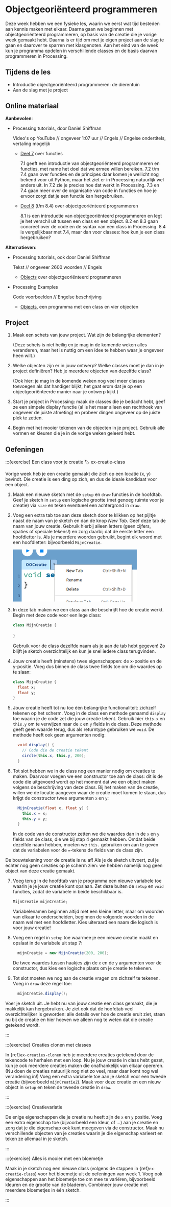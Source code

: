 # Objectgeoriënteerd programmeren

Deze week hebben we een fysieke les, waarin we eerst wat tijd besteden aan kennis maken met elkaar. Daarna gaan we beginnen met objectgeoriënteerd programmeren, op basis van de creatie die je vorige week gemaakt hebt. Daarna is er tijd om met je eigen project aan de slag te gaan en daarover te sparren met klasgenoten. Aan het eind van de week kun je programma opdelen in verschillende classes en de basis daarvan programmeren in Processing.

## Tijdens de les

- Introductie objectgeoriënteerd programmeren: de dierentuin
- Aan de slag met je project

## Online materiaal

**Aanbevolen**:

- Processing tutorials, door Daniel Shiffman

  Video's op YouTube // ongeveer 1:07 uur // Engels // Engelse ondertitels, vertaling mogelijk

  - [Deel 7](https://www.youtube.com/playlist?list=PLRqwX-V7Uu6ajGB2OI3hl5DZsD1Fw1WzR) over functies

    7.1 geeft een introductie van objectgeoriënteerd programmeren en functies, met name het doel dat we ermee willen bereiken. 7.2 t/m 7.4 gaan over functies en de principes daar komen je wellicht nog bekend voor uit Python, maar het ziet er in Processing natuurlijk wel anders uit. In 7.2 zie je precies hoe dat werkt in Processing. 7.3 en 7.4 gaan meer over de organisatie van code in functies en hoe je ervoor zorgt dat je een functie kan hergebruiken.

  - [Deel 8](https://www.youtube.com/playlist?list=PLRqwX-V7Uu6bb7z2IJaTlzwzIg_5yvL4i) (t/m 8.4) over objectgeoriënteerd programmeren

    8.1 is een introductie van objectgeoriënteerd programmeren en legt je het verschil uit tussen een class en een object. 8.2 en 8.3 gaan concreet over de code en de syntax van een class in Processing. 8.4 is vergelijkbaar met 7.4, maar dan voor classes: hoe kun je een class hergebruiken?

**Alternatieven**:

- Processing tutorials, ook door Daniel Shiffman

  Tekst // ongeveer 2600 woorden // Engels

  - [Objects](https://processing.org/tutorials/objects) over objectgeoriënteerd programmeren

- Processing Examples

  Code voorbeelden // Engelse beschrijving

  - [Objects](https://processing.org/examples/objects.html), een programma met een class en vier objecten

## Project

1. Maak een schets van jouw project. Wat zijn de belangrijke elementen? 

   (Deze schets is niet heilig en je mag in de komende weken alles veranderen, maar het is nuttig om een idee te hebben waar je ongeveer heen wilt.)

2. Welke objecten zijn er in jouw ontwerp? Welke classes moet je dan in je project definiëren? Heb je meerdere objecten van dezelfde class? 

   (Ook hier: je mag in de komende weken nog veel meer classes toevoegen als dat handiger blijkt, het gaat erom dat je op een objectgeoriënteerde manier naar je ontwerp kijkt.)

3. Start je project in Processing: maak de classes die je bedacht hebt, geef ze een simpele display functie (al is het maar alleen een rechthoek van ongeveer de juiste afmeting) en probeer dingen ongeveer op de juiste plek te zetten.

4. Begin met het mooier tekenen van de objecten in je project. Gebruik alle vormen en kleuren die je in de vorige weken geleerd hebt.

## Oefeningen

:::{exercise} Een class voor je creatie
:label: ex-creatie-class

Vorige week heb je een creatie gemaakt die zich op een locatie (x, y) bevindt. Die creatie is een ding op zich, en dus de ideale kandidaat voor een object.

1. Maak een nieuwe sketch met de `setup` en `draw` functies in de hoofdtab. Geef je sketch in `setup` een logische grootte (met genoeg ruimte voor je creatie) via `size` en teken eventueel een achtergrond in `draw`. 

2. Voeg een extra tab toe aan deze sketch door te klikken op het pijltje naast de naam van je sketch en dan de knop *New Tab*. Geef deze tab de naam van jouw creatie. Gebruik hierbij alleen letters (geen cijfers, spaties of speciale tekens!) en zorg daarbij dat de eerste letter een hoofdletter is. Als je meerdere woorden gebruikt, begint elk woord met een hoofdletter: bijvoorbeeld `MijnCreatie`.

   ![Als je op het pijltje naast de naam van jouw sketch klikt, verschijnt er een menu met als bovenste optie "New Tab"](assets/3_oop/image-20231129105713497.png)

3. In deze tab maken we een class aan die beschrijft hoe de creatie werkt. Begin met deze code voor een lege class:

   ```java
   class MijnCreatie {
       
   }
   ```

   Gebruik voor de class dezelfde naam als je aan de tab hebt gegeven! Zo blijft je sketch overzichtelijk en kun je snel iedere class terugvinden.

4. Jouw creatie heeft (minstens) twee eigenschappen: de x-positie en de y-positie. Voeg dus binnen de class twee fields toe om die waardes op te slaan:

   ```java
   class MijnCreatie {
     float x;
     float y;
   }
   ```

5. Jouw creatie heeft tot nu toe één belangrijke functionaliteit: zichzelf tekenen op het scherm. Voeg in de class een methode genaamd `display` toe waarin je de code zet die jouw creatie tekent. Gebruik hier `this.x` en `this.y` om te verwijzen naar de `x` en `y` fields in de class. Deze methode geeft geen waarde terug, dus als returntype gebruiken we `void`. De methode heeft ook geen argumenten nodig:

   ```java
     void display() {
       // Code die de creatie tekent
       circle(this.x, this.y, 200);
     }
   ```

6. Tot slot hebben we in de class nog een manier nodig om creaties te maken. Daarvoor voegen we een constructor toe aan de class: dit is de code die uitgevoerd wordt op het moment dat we een object maken volgens de beschrijving van deze class. Bij het maken van de creatie, willen we de locatie aangeven waar de creatie moet komen te staan, dus krijgt de constructor twee argumenten `x` en `y`:

   ```java
     MijnCreatie(float x, float y) {
       this.x = x;
       this.y = y;
     }
   ```

   In de code van de constructor zetten we die waardes dan in de `x` en `y` fields van de class, die we bij stap 4 gemaakt hebben. Omdat beide dezelfde naam hebben, moeten we `this.` gebruiken om aan te geven dat de variabelen voor de `=`-tekens de fields van de class zijn.

De bouwtekening voor de creatie is nu af! Als je de sketch uitvoert, zul je echter nog geen creaties op je scherm zien: we hebben namelijk nog geen object van deze creatie gemaakt.

7. Voeg terug in de hoofdtab van je programma een nieuwe variabele toe waarin je je jouw creatie kunt opslaan. Zet deze buiten de `setup` en `void` functies, zodat de variabele in beide beschikbaar is.

   ```java
   MijnCreatie mijnCreatie;
   ```

   Variabelenamen beginnen altijd met een kleine letter, maar om woorden van elkaar te onderscheiden, beginnen de volgende woorden in de naam wel met een hoofdletter. Kies uiteraard een naam die logisch is voor jouw creatie!

8. Voeg een regel in `setup` toe waarmee je een nieuwe creatie maakt en opslaat in de variabele uit stap 7:

   ```java
     mijnCreatie = new MijnCreatie(200, 200);
   ```

   De twee waardes tussen haakjes zijn de `x` en de `y` argumenten voor de constructor, dus kies een logische plaats om je creatie te tekenen.

9. Tot slot moeten we nog aan de creatie vragen om zichzelf te tekenen. Voeg in `draw` deze regel toe:

   ```java
     mijnCreatie.display();
   ```

Voer je sketch uit. Je hebt nu van jouw creatie een class gemaakt, die je makkelijk kan hergebruiken. Je ziet ook dat de hoofdtab veel overzichtelijker is geworden: alle details over hoe de creatie eruit ziet, staan nu bij de creatie en hier hoeven we alleen nog te weten dat die creatie getekend wordt.

:::

:::{exercise} Creaties clonen met classes

In {ref}`ex-creaties-clonen` heb je meerdere creaties getekend door de tekencode te herhalen met een loop. Nu je jouw creatie in class hebt gezet, kun je ook meerdere creaties maken die onafhankelijk van elkaar opereren. (Nu doen de creaties natuurlijk nog niet zo veel, maar daar komt nog wel verandering in!) Voeg een extra variabele toe aan je sketch voor een tweede creatie (bijvoorbeeld `mijnCreatie2`). Maak voor deze creatie en een nieuw object in `setup` en teken de tweede creatie in `draw`.

:::

:::{exercise} Creatievariatie

De enige eigenschappen die je creatie nu heeft zijn de `x` en `y` positie. Voeg een extra eigenschap toe (bijvoorbeeld een kleur, of ...) aan je creatie en zorg dat je die eigenschap ook kunt meegeven via de constructor. Maak nu verschillende objecten van je creaties waarin je die eigenschap varieert en teken ze allemaal in je sketch.

:::

:::{exercise} Alles is mooier met een bloemetje

Maak in je sketch nog een nieuwe class (volgens de stappen in {ref}`ex-creatie-class`) voor het bloemetje uit de oefeningen van week 1. Voeg ook eigenschappen aan het bloemetje toe om mee te variëren, bijvoorbeeld kleuren en de grootte van de bladeren. Combineer jouw creatie met meerdere bloemetjes in één sketch.

:::
